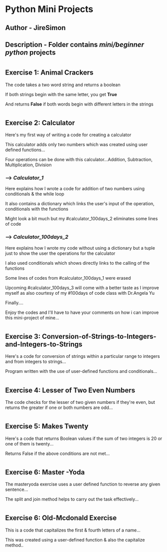 # Python Mini Projects

## Author - JireSimon
## Description - Folder contains *__mini/beginner python__* projects
#
#
## Exercise 1: Animal Crackers
The code takes a two word string and returns a boolean

If both strings begin with the same letter, you get __True__

And returns __False__ if both words begin with different letters in the strings

#
#
## Exercise 2: Calculator
Here's my first way of writing a code for creating a calculator

This calculator adds only two numbers which was created using user defined functions...

Four operations can be done with this calculator...Addition, Subtraction, Multiplication, Division

### --> _Calculator_1_
Here explains how I wrote a code for addition of two numbers using conditionals & the while loop

It also contains a dictionary which links the user's input of the operation, conditionals with the functions

Might look a bit much but my #calculator_100days_2 eliminates some lines of code

### --> _Calculator_100days_2_

Here explains how I wrote my code without using a dictionary but a tuple just to show the user the operations for the calculator

I also used conditionals which shows directly links to the calling of the functions

Some lines of codes from #calculator_100days_1 were erased

Upcoming #calculator_100days_3 will come with a better taste as I improve myself as also courtesy of my #100days of code class with Dr.Angela Yu

Finally....

Enjoy the codes and I'll have to have your comments on how i can improve this mini-project of mine...

#
#
## Exercise 3: Conversion-of-Strings-to-Integers-and-Integers-to-Strings

Here's a code for conversion of strings within a particular range to integers and from integers to strings...

Program written with the use of user-defined functions and conditionals...

#
#
## Exercise 4: Lesser of Two Even Numbers

The code checks for the lesser of two given numbers if they're even, but returns the greater if one or both numbers are odd...

#
#
## Exercise 5: Makes Twenty

Here's a code that returns Boolean values if the sum of two integers is 20 or one of them is twenty...

Returns False if the above conditions are not met...
#
#
## Exercise 6: Master -Yoda 

The masteryoda exercise uses a user defined function to reverse any given sentence...

The split and join method helps to carry out the task effectively...
#
#
## Exercise 6: Old-Mcdonald Exercise

This is a code that capitalizes the first & fourth letters of a name...

This was created using a user-defined function & also the capitalize method..